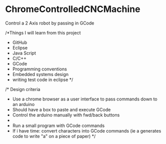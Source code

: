 # ChromeControlledCNCMachine
Control a 2 Axis robot by passing in GCode

/*Things I will learn from this project
* GitHub
* Eclipse
* Java Script
* C/C++
* GCode
* Programming conventions
* Embedded systems design
* writing test code in eclipse
*/

/* Design criteria
* Use a chrome browser as a user interface to pass commands down to an arduino
* Should have a box to paste and execute GCode
* Control the arduino manually with fwd/back buttons
*
* Run a small program with GCode commands
* If i have time: convert characters into GCode commands (ie a generates code to write "a" on a piece of paper)
*/
